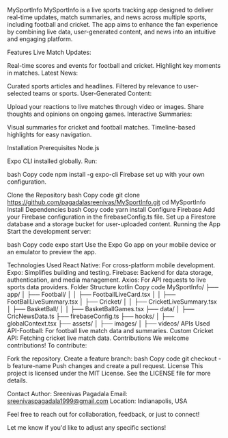 MySportInfo
MySportInfo is a live sports tracking app designed to deliver real-time updates, match summaries, and news across multiple sports, including football and cricket. The app aims to enhance the fan experience by combining live data, user-generated content, and news into an intuitive and engaging platform.

Features
Live Match Updates:

Real-time scores and events for football and cricket.
Highlight key moments in matches.
Latest News:

Curated sports articles and headlines.
Filtered by relevance to user-selected teams or sports.
User-Generated Content:

Upload your reactions to live matches through video or images.
Share thoughts and opinions on ongoing games.
Interactive Summaries:

Visual summaries for cricket and football matches.
Timeline-based highlights for easy navigation.

Installation
Prerequisites
Node.js 

Expo CLI installed globally. Run:

bash
Copy code
npm install -g expo-cli
Firebase set up with your own configuration.

Clone the Repository
bash
Copy code
git clone https://github.com/pagadalasreenivas/MySportInfo.git
cd MySportInfo
Install Dependencies
bash
Copy code
yarn install
Configure Firebase
Add your Firebase configuration in the firebaseConfig.ts file.
Set up a Firestore database and a storage bucket for user-uploaded content.
Running the App
Start the development server:

bash
Copy code
expo start
Use the Expo Go app on your mobile device or an emulator to preview the app.

Technologies Used
React Native: For cross-platform mobile development.
Expo: Simplifies building and testing.
Firebase: Backend for data storage, authentication, and media management.
Axios: For API requests to live sports data providers.
Folder Structure
kotlin
Copy code
MySportInfo/
├── app/
│   ├── Football/
│   │   ├── FootballLiveCard.tsx
│   │   ├── FootBallLiveSummary.tsx
│   ├── Cricket/
│   │   ├── CricketLiveSummary.tsx
│   ├── BasketBall/
│   │   ├── BasketBallGames.tsx
├── data/
│   ├── CricNewsData.ts
├── firebaseConfig.ts
├── hooks/
│   ├── globalContext.tsx
├── assets/
│   ├── images/
│   ├── videos/
APIs Used
API-Football: For football live match data and summaries.
Custom Cricket API: Fetching cricket live match data.
Contributions
We welcome contributions! To contribute:

Fork the repository.
Create a feature branch:
bash
Copy code
git checkout -b feature-name
Push changes and create a pull request.
License
This project is licensed under the MIT License. See the LICENSE file for more details.

Contact
Author: Sreenivas Pagadala
Email: sreenivaspagadala1999@gmail.com
Location: Indianapolis, USA

Feel free to reach out for collaboration, feedback, or just to connect!

Let me know if you'd like to adjust any specific sections!
